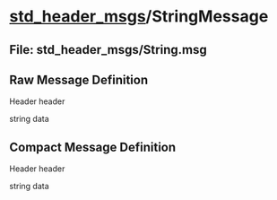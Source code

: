 # [std_header_msgs](../README.md)/StringMessage #

## File: std_header_msgs/String.msg
## Raw Message Definition
  
Header header  
  
string data  


## Compact Message Definition
  
Header header  
  
string data  
